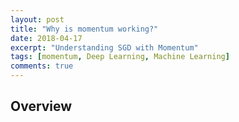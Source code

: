 ```yaml
---
layout: post
title: "Why is momentum working?"
date: 2018-04-17
excerpt: "Understanding SGD with Momentum"
tags: [momentum, Deep Learning, Machine Learning]
comments: true
---
```


## Overview
